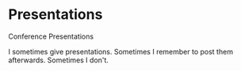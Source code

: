 # Presentations
Conference Presentations

I sometimes give presentations.
Sometimes I remember to post them afterwards.
Sometimes I don't.

